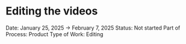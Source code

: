 # Editing the videos

Date: January 25, 2025 → February 7, 2025
Status: Not started
Part of Process: Product
Type of Work: Editing